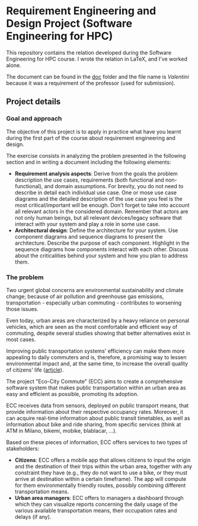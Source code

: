 # Requirement Engineering and Design Project (Software Engineering for HPC)

This repository contains the relation developed during the Software Engineering for HPC course. I wrote the relation in LaTeX, and I've worked alone.

The document can be found in the [doc](doc/) folder and the file name is _Valentini_ because it was a requirement of the professor (used for submission).

## Project details

### Goal and approach

The objective of this project is to apply in practice what have you learnt during the first part of the course about requirement engineering and design.

The exercise consists in analyzing the problem presented in the following section and in writing a document including the following elements:
- **Requirement analysis aspects**: Derive from the goals the problem description the use cases, requirements (both functional and non-functional), and domain assumptions. For brevity, you do not need to describe in detail each individual use case. One or mose use case diagrams and the detailed description of the use case you feel is the most critical/important will be enough. Don't forget to take into account all relevant actors in the considered domain. Remember that actors are not only human beings, but all relevant devices/legacy software that interact with your system and play a role in some use case.
- **Architectural design**: Define the architecture for your system. Use component diagrams and sequence diagrams to present the architecture. Describe the purpose of each component. Highlight in the sequence diagrams how components interact with each other. Discuss about the criticalities behind your system and how you plan to address them.


### The problem

Two urgent global concerns are environmental sustainability and climate change; because of air pollution and greenhouse gas emissions, transportation - especially urban commuting - contributes to worsening those issues.

Even today, urban areas are characterized by a heavy reliance on personal vehicles, which are seen as the most comfortable and efficient way of commuting, despite several studies showing that better alternatives exist in most cases.

Improving public transportation systems' efficiency can make them more appealing to daily commuters and is, therefore, a promising way to lessen environmental impact and, at the same time, to increase the overall quality of citizens' life ([article](https://journals.plos.org/plosone/article?id=10.1371/journal.pone.0223650)).

The project "Eco-City Commute" (ECC) aims to create a comprehensive software system that makes public transportation within an urban area as easy and efficient as possible, promoting its adoption.

ECC receives data from sensors, deployed on public transport means, that provide information about their respective occupancy rates. Moreover, it can acquire real-time information about public transit timetables, as well as information about bike and ride sharing, from specific services (think at ATM in Milano, bikemi, mobike, blablacar, ...).

Based on these pieces of information, ECC offers services to two types of stakeholders:
- **Citizens**: ECC offers a mobile app that allows citizens to input the origin and the destination of their trips within the urban area, together with any constraint they have (e.g., they do not want to use a bike, or they must arrive at destination within a certain timeframe). The app will compute for them environmentally friendly routes, possibly combining different transportation means.
- **Urban area managers**: ECC offers to managers a dashboard through which they can visualize reports concerning the daily usage of the various available transportation means, their occupation rates and delays (if any).